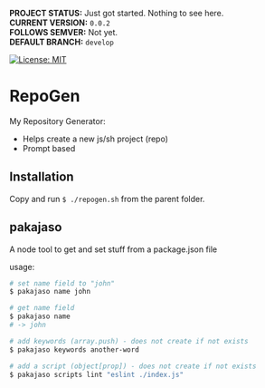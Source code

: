 **PROJECT STATUS:** Just got started. Nothing to see here.  
**CURRENT VERSION:** `0.0.2`  
**FOLLOWS SEMVER:** Not yet.  
**DEFAULT BRANCH:** `develop`  

[![License: MIT](https://img.shields.io/badge/License-MIT-blue.svg)](https://opensource.org/licenses/MIT)


RepoGen
=======
My Repository Generator:
* Helps create a new js/sh project (repo)
* Prompt based


Installation
------------
Copy and run `$ ./repogen.sh` from the parent folder.

pakajaso
--------
A node tool to get and set stuff from a package.json file

usage:
```sh
# set name field to "john"
$ pakajaso name john

# get name field
$ pakajaso name
# -> john

# add keywords (array.push) - does not create if not exists
$ pakajaso keywords another-word

# add a script (object[prop]) - does not create if not exists
$ pakajaso scripts lint "eslint ./index.js"
```
